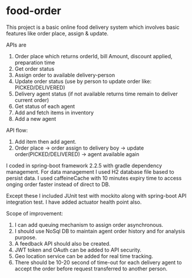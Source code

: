 # food-order

This project is a basic online food delivery system which involves basic features like order place, assign & update.

APIs are

1. Order place which returns orderId, bill Amount, discount applied, preparation time
2. Get order status 
3. Assign order to available delivery-person
4. Update order status (use by person to update order like: PICKED/DELIVERED)
5. Delivery agent status (if not available returns time remain to deliver current order)
6. Get status of each agent
7. Add and fetch items in inventory
8. Add a new agent

API flow:

1. Add item then add agent.
2. Order place -> order assign to delivery boy -> update order(PICKED/DELIVERED) -> agent available again


I coded in spring-boot framework 2.2.5 with gradle dependency management. 
For data management I used H2 database file based to persist data. I used caffeineCache with 10 minutes expiry time to access onging order faster instead of direct to DB. 


Except these I included JUnit test with mockito along with spring-boot API integration test. I have added actuator health point also.

Scope of improvement:

1. I can add queuing mechanism to assign order asynchronous.
2. I should use NoSql DB to maintain agent order history and for analysis purpose.
3. A feedback API should also be created.
4. JWT token and OAuth can be added to API security.
5. Geo location service can be added for real time tracking.
6. There should be 10-20 second of time-out for each delivery agent to accept the order before request transferred to another person.

